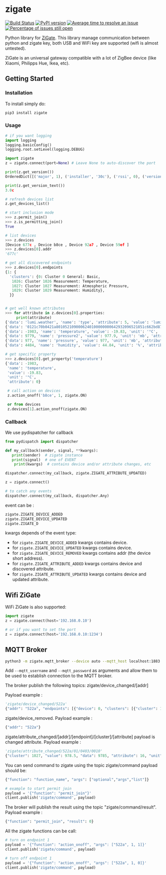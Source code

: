 # zigate

[![Build Status](https://travis-ci.org/doudz/zigate.svg?branch=master)](https://travis-ci.org/doudz/zigate)
[![PyPI version](https://badge.fury.io/py/zigate.svg)](https://pypi.python.org/pypi/zigate)
[![Average time to resolve an issue](http://isitmaintained.com/badge/resolution/doudz/zigate.svg)](http://isitmaintained.com/project/doudz/zigate "Average time to resolve an issue")
[![Percentage of issues still open](http://isitmaintained.com/badge/open/doudz/zigate.svg)](http://isitmaintained.com/project/doudz/zigate "Percentage of issues still open")

Python library for [ZiGate](http://zigate.fr/).
This library manage communication between python and zigate key, both USB and WiFi key are supported (wifi is almost untested).

ZiGate is an universal gateway compatible with a lot of ZigBee device (like Xiaomi, Philipps Hue, Ikea, etc).

## Getting Started

### Installation

To install simply do:

```bash
pip3 install zigate
```

### Usage

```python
# if you want logging
import logging
logging.basicConfig()
logging.root.setLevel(logging.DEBUG)

import zigate
z = zigate.connect(port=None) # Leave None to auto-discover the port

print(z.get_version())
OrderedDict([('major', 1), ('installer', '30c'), ('rssi', 0), ('version', '3.0c')])

print(z.get_version_text())
3.0c

# refresh devices list
z.get_devices_list()

# start inclusion mode
>>> z.permit_join()
>>> z.is_permitting_join()
True

# list devices
>>> z.devices
[Device 677c , Device b8ce , Device 92a7 , Device 59ef ]
>>> z.devices[0].addr
'677c'

# get all discovered endpoints
>>> z.devices[0].endpoints
{1: {
  'clusters': {0: Cluster 0 General: Basic,
   1026: Cluster 1026 Measurement: Temperature,
   1027: Cluster 1027 Measurement: Atmospheric Pressure,
   1029: Cluster 1029 Measurement: Humidity},
  }}


# get well known attributes
>>> for attribute in z.devices[0].properties:
     print(attribute)
{'data': 'lumi.weather', 'name': 'type', 'attribute': 5, 'value': 'lumi.weather'}
{'data': '0121c70b0421a8010521090006240100000000642932096521851c662bd87c01000a210000', 'name': 'battery', 'value': 3.015, 'unit': 'V', 'attribute': 65281}
{'data': -1983, 'name': 'temperature', 'value': -19.83, 'unit': '°C', 'attribute': 0}
{'data': 9779, 'name': 'pressure2', 'value': 977.9, 'unit': 'mb', 'attribute': 16}
{'data': 977, 'name': 'pressure', 'value': 977, 'unit': 'mb', 'attribute': 0}
{'data': 4484, 'name': 'humidity', 'value': 44.84, 'unit': '%', 'attribute': 0}

# get specific property
>>> z.devices[0].get_property('temperature')
{'data': -1983,
 'name': 'temperature',
 'value': -19.83,
 'unit': '°C',
 'attribute': 0}

 # call action on devices
 z.action_onoff('b8ce', 1, zigate.ON)

 or from devices
 z.devices[1].action_onoff(zigate.ON)
```

### Callback

We use pydispatcher for callback

```python
from pydispatch import dispatcher

def my_callback(sender, signal, **kwargs):
   print(sender)  # zigate instance
   print(signal)  # one of EVENT
    print(kwargs)  # contains device and/or attribute changes, etc

dispatcher.connect(my_callback, zigate.ZIGATE_ATTRIBUTE_UPDATED)

z = zigate.connect()

# to catch any events
dispatcher.connect(my_callback, dispatcher.Any)
```

event can be :

```python
zigate.ZIGATE_DEVICE_ADDED
zigate.ZIGATE_DEVICE_UPDATED
zigate.ZIGATE_D
```

kwargs depends of the event type:

* for `zigate.ZIGATE_DEVICE_ADDED` kwargs contains device.
* for `zigate.ZIGATE_DEVICE_UPDATED` kwargs contains device.
* for `zigate.ZIGATE_DEVICE_REMOVED` kwargs contains addr (the device short address).
* for `zigate.ZIGATE_ATTRIBUTE_ADDED` kwargs contains device and discovered attribute.
* for `zigate.ZIGATE_ATTRIBUTE_UPDATED` kwargs contains device and updated attribute.

## Wifi ZiGate

WiFi ZiGate is also supported:

```python
import zigate
z = zigate.connect(host='192.168.0.10')

# or if you want to set the port
z = zigate.connect(host='192.168.0.10:1234')
```

## MQTT Broker

```bash
python3 -m zigate.mqtt_broker --device auto --mqtt_host localhost:1883
```

Add `--mqtt_username` and `--mqtt_password` as arguments and allow them to be used to establish connection to the MQTT broker.

The broker publish the following topics: zigate/device_changed/[addr]

Payload example :

```python
'zigate/device_changed/522a'
{"addr": "522a", "endpoints": [{"device": 0, "clusters": [{"cluster": 1026, "attributes": [{"value": 22.27, "data": 2227, "unit": "\u00b0C", "name": "temperature", "attribute": 0}]}, {"cluster": 1027, "attributes": [{"value": 977, "data": 977, "unit": "mb", "name": "pressure", "attribute": 0}, {"value": 977.7, "data": 9777, "unit": "mb", "name": "pressure2", "attribute": 16}, {"data": -1, "attribute": 20}]}, {"cluster": 1029, "attributes": [{"value": 35.03, "data": 3503, "unit": "%", "name": "humidity", "attribute": 0}]}], "profile": 0, "out_clusters": [], "in_clusters": [], "endpoint": 1}], "info": {"power_source": 0, "ieee": "158d0002271c25", "addr": "522a", "id": 2, "rssi": 255, "last_seen": "2018-02-21 09:41:27"}}
```

zigate/device_removed.
Payload example :

```python
{"addr": "522a"}
```

zigate/attribute_changed/[addr]/[endpoint]/[cluster]/[attribute] payload is changed attribute.
Payload example :

```python
'zigate/attribute_changed/522a/01/0403/0010'
{"cluster": 1027, "value": 978.5, "data": 9785, "attribute": 16, "unit": "mb", "endpoint": 1, "addr": "522a", "name": "pressure2"}
```

You can send command to zigate using the topic zigate/command payload should be:

```python
{"function": "function_name", "args": ["optional","args","list"]}

# example to start permit join
payload = '{"function": "permit_join"}'
client.publish('zigate/command', payload)
```

The broker will publish the result using the topic "zigate/command/result".
Payload example :

```python
{"function": "permit_join", "result": 0}
```

All the zigate functions can be call:

```python
# turn on endpoint 1
payload = '{"function": "action_onoff", "args": ["522a", 1, 1]}'
client.publish('zigate/command', payload)

# turn off endpoint 1
payload = '{"function": "action_onoff", "args": ["522a", 1, 0]}'
client.publish('zigate/command', payload)
```